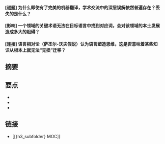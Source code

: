 #### [谜题] 为什么即使有了完美的机器翻译，学术交流中的深层误解依然普遍存在？丢失的是什么？


#### [影响] 一个领域的关键术语无法在目标语言中找到对应词，会对该领域的本土发展造成多大的阻碍？


#### [连接] 语言相对论（萨丕尔-沃夫假说）认为语言塑造思维，这是否意味着某些知识从根本上就无法“无损”迁移？


## 摘要


## 要点

- 
- 
- 

## 链接

- [[{h3_subfolder} MOC]]
